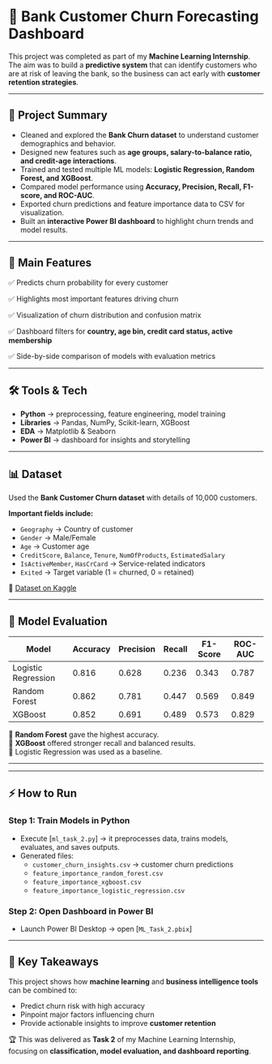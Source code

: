 # 🚨 Bank Customer Churn Forecasting Dashboard  

This project was completed as part of my **Machine Learning Internship**.  
The aim was to build a **predictive system** that can identify customers who are at risk of leaving the bank, so the business can act early with **customer retention strategies**.  

---

## 📌 Project Summary  
- Cleaned and explored the **Bank Churn dataset** to understand customer demographics and behavior.  
- Designed new features such as **age groups, salary-to-balance ratio, and credit-age interactions**.  
- Trained and tested multiple ML models: **Logistic Regression, Random Forest, and XGBoost**.  
- Compared model performance using **Accuracy, Precision, Recall, F1-score, and ROC-AUC**.  
- Exported churn predictions and feature importance data to CSV for visualization.  
- Built an **interactive Power BI dashboard** to highlight churn trends and model results.  

---

## 📂 Main Features  
✅ Predicts churn probability for every customer  

✅ Highlights most important features driving churn  

✅ Visualization of churn distribution and confusion matrix  

✅ Dashboard filters for **country, age bin, credit card status, active membership**  

✅ Side-by-side comparison of models with evaluation metrics  

---

## 🛠️ Tools & Tech  
- **Python** → preprocessing, feature engineering, model training  
- **Libraries** → Pandas, NumPy, Scikit-learn, XGBoost  
- **EDA** → Matplotlib & Seaborn  
- **Power BI** → dashboard for insights and storytelling  

---

## 📊 Dataset  
Used the **Bank Customer Churn dataset** with details of 10,000 customers.  

**Important fields include:**  
- `Geography` → Country of customer  
- `Gender` → Male/Female  
- `Age` → Customer age  
- `CreditScore`, `Balance`, `Tenure`, `NumOfProducts`, `EstimatedSalary`  
- `IsActiveMember`, `HasCrCard` → Service-related indicators  
- `Exited` → Target variable (1 = churned, 0 = retained)  

📂 [Dataset on Kaggle](https://www.kaggle.com/datasets/adammaus/predicting-churn-for-bank-customers)  

---

## 🤖 Model Evaluation  

| Model               | Accuracy | Precision | Recall  | F1-Score | ROC-AUC |
|----------------------|----------|-----------|---------|----------|---------|
| Logistic Regression  | 0.816    | 0.628     | 0.236   | 0.343    | 0.787   |
| Random Forest        | 0.862    | 0.781     | 0.447   | 0.569    | 0.849   |
| XGBoost              | 0.852    | 0.691     | 0.489   | 0.573    | 0.829   |

📌 **Random Forest** gave the highest accuracy.  
📌 **XGBoost** offered stronger recall and balanced results.  
📌 Logistic Regression was used as a baseline.  

---

---

## ⚡ How to Run  

### Step 1: Train Models in Python  
- Execute [`ml_task_2.py`] → it preprocesses data, trains models, evaluates, and saves outputs.  
- Generated files:  
  - `customer_churn_insights.csv` → customer churn predictions  
  - `feature_importance_random_forest.csv`  
  - `feature_importance_xgboost.csv`  
  - `feature_importance_logistic_regression.csv`  

### Step 2: Open Dashboard in Power BI  
- Launch Power BI Desktop → open [`ML_Task_2.pbix`]

---

## 📜 Key Takeaways  
This project shows how **machine learning** and **business intelligence tools** can be combined to:  
- Predict churn risk with high accuracy  
- Pinpoint major factors influencing churn  
- Provide actionable insights to improve **customer retention**  

🏆 This was delivered as **Task 2** of my Machine Learning Internship, focusing on **classification, model evaluation, and dashboard reporting**.  

